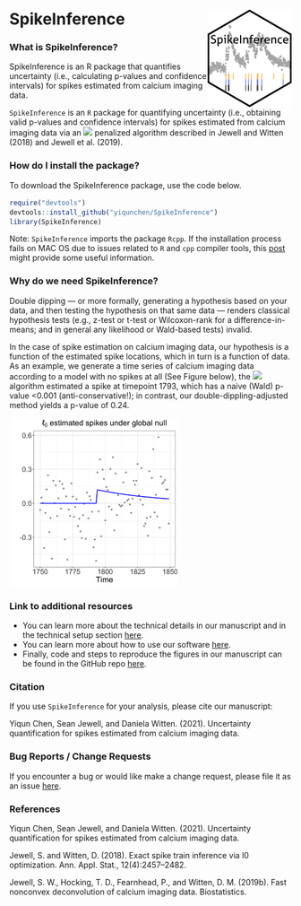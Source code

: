 # SpikeInference <img src="spike_inference_hex.png" align="right" width="150px"/>

### What is SpikeInference?
SpikeInference is an R package that quantifies uncertainty (i.e., calculating p-values and confidence intervals) for spikes estimated from calcium imaging data.

`SpikeInference` is an `R` package for quantifying uncertainty (i.e., obtaining valid p-values and confidence intervals) for spikes estimated from calcium imaging data via an <img src="https://render.githubusercontent.com/render/math?math=\ell_0"> penalized algorithm described in Jewell and Witten (2018) and Jewell et al. (2019).

### How do I install the package?

To download the SpikeInference package, use the code below.
``` r
require("devtools")
devtools::install_github("yiqunchen/SpikeInference")
library(SpikeInference)
```
Note: `SpikeInference` imports the package `Rcpp`. If the installation process fails on MAC OS due to issues related to `R` and `cpp` compiler tools, this [post](https://thecoatlessprofessor.com/programming/cpp/r-compiler-tools-for-rcpp-on-macos/) might provide some useful information.

### Why do we need SpikeInference?
Double dipping — or more formally, generating a hypothesis based on your data, and then testing the hypothesis on that same data — renders classical hypothesis tests (e.g., z-test or t-test or Wilcoxon-rank for a difference-in-means; and in general any likelihood or Wald-based tests) invalid. 

In the case of spike estimation on calcium imaging data, our hypothesis is a function of the estimated spike locations, which in turn is a function of data. As an example, we generate a time series of calcium imaging data according to a model with no spikes at all (See Figure below), the <img src="https://render.githubusercontent.com/render/math?math=\ell_0"> algorithm estimated a spike at timepoint 1793, which has a naive (Wald) p-value <0.001 (anti-conservative!); in contrast, our double-dippling-adjusted method yields a p-value of 0.24.

<img src="man/figures/demo_fig_pkg.png" alt="Illustrative example" width="300" class="center">

### Link to additional resources
* You can learn more about the technical details in our manuscript and in the technical setup section [here](https://yiqunchen.github.io/SpikeInference/articles/technical_details.html). 
* You can learn more about how to use our software [here](https://yiqunchen.github.io/SpikeInference/articles/Tutorials.html).
* Finally, code and steps to reproduce the figures in our manuscript can be found in the GitHub repo [here](https://github.com/yiqunchen/SpikeInference-experiments). 

### Citation

If you use `SpikeInference` for your analysis, please cite our manuscript:

Yiqun Chen, Sean Jewell, and Daniela Witten. (2021). Uncertainty quantification for
spikes estimated from calcium imaging data. 

### Bug Reports / Change Requests

If you encounter a bug or would like make a change request, please file it as an issue [here](https://github.com/yiqunchen/SpikeInference/issues).

### References
Yiqun Chen, Sean Jewell, and Daniela Witten. (2021). Uncertainty quantification for
spikes estimated from calcium imaging data. 

Jewell, S. and Witten, D. (2018). Exact spike train inference via l0 optimization. Ann. Appl. Stat., 12(4):2457–2482.

Jewell, S. W., Hocking, T. D., Fearnhead, P., and Witten, D. M. (2019b). Fast nonconvex deconvolution of calcium imaging data. Biostatistics.
